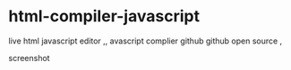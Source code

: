 # html-compiler-javascript
live html javascript editor ,, avascript complier github github open source ,


screenshot
